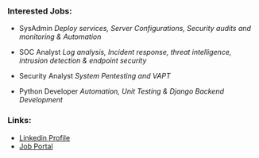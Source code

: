 ### Interested Jobs:

-  SysAdmin
_Deploy services, Server Configurations, Security audits and monitoring & Automation_

- SOC Analyst
_Log analysis, Incident response, threat intelligence, intrusion detection & endpoint security_

- Security Analyst
_System Pentesting and VAPT_

- Python Developer
_Automation, Unit Testing & Django Backend Development_

### Links:

- [Linkedin Profile](https://www.linkedin.com/in/pingprabesh/)
- [Job Portal](https://www.upwork.com/freelancers/~01ee25bec9e0596453)
